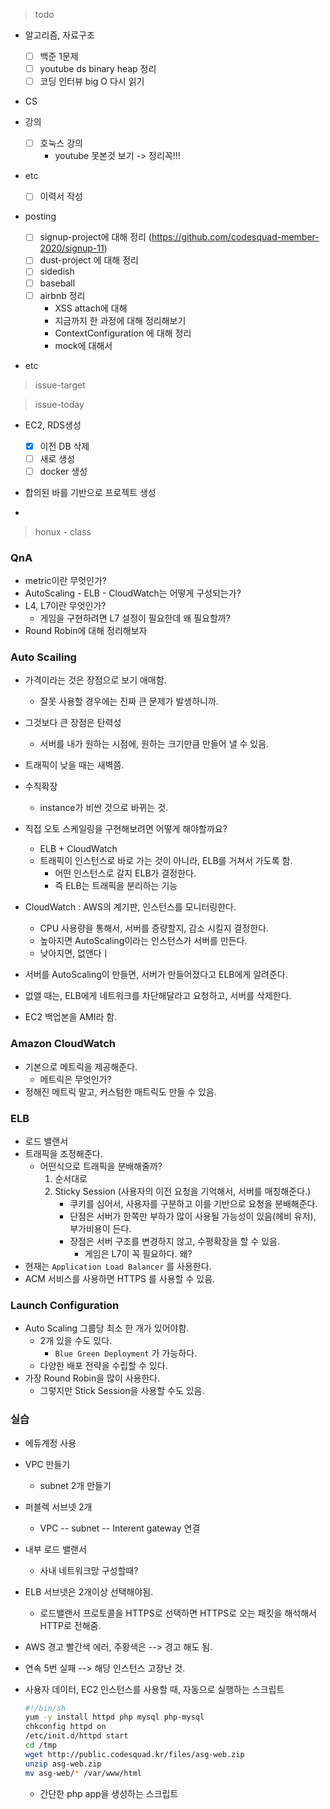 


> todo

- 알고리즘, 자료구조

  - [ ] 백준 1문제
  - [ ] youtube ds binary heap 정리
  - [ ] 코딩 인터뷰 big O 다시 읽기
- CS
- 강의
  - [ ] 호눅스 강의 
    - youtube 못본것 보기 -> 정리꼭!!!
- etc
  
  - [ ] 이력서 작성



- posting

  - [ ] signup-project에 대해 정리 (https://github.com/codesquad-member-2020/signup-11)
  - [ ] dust-project 에 대해 정리
  - [ ] sidedish
  - [ ] baseball
  - [ ] airbnb 정리
    - XSS attach에 대해
    - 지금까지 한 과정에 대해 정리해보기
    - ContextConfiguration 에 대해 정리
    - mock에 대해서
- etc




> issue-target



> issue-today

- EC2, RDS생성 
  - [x] 이전 DB 삭제
  - [ ] 새로 생성
  - [ ] docker 생성
- 합의된 바를 기반으로 프로젝트 생성

- 



> honux - class



### QnA

- metric이란 무엇인가?
- AutoScaling - ELB - CloudWatch는 어떻게 구성되는가?
- L4, L7이란 무엇인가?
  - 게임을 구현하려면 L7 설정이 필요한데 왜 필요할까?
- Round Robin에 대해 정리해보자



### Auto Scailing

- 가격이라는 것은 장점으로 보기 애매함. 
  - 잘못 사용할 경우에는 진짜 큰 문제가 발생하니까.
- 그것보다 큰 장점은 탄력성
  - 서버를 내가 원하는 시점에, 원하는 크기만큼 만들어 낼 수 있음.
- 트래픽이 낮을 때는 새벽쯤.

- 수직확장
  - instance가 비싼 것으로 바뀌는 것.

- 직접 오토 스케일링을 구현해보려면 어떻게 해야할까요?
  - ELB + CloudWatch
  - 트래픽이  인스턴스로 바로 가는 것이 아니라, ELB를 거쳐서 가도록 함.
    - 어떤 인스턴스로 갈지 ELB가 결정한다.
    - 즉 ELB는 트래픽을 분리하는 기능

- CloudWatch : AWS의 계기판, 인스턴스를 모니터링한다.
  - CPU 사용량을 통해서, 서버를 증량할지, 감소 시킬지 결정한다.
  - 높아지면 AutoScaling이라는 인스턴스가 서버를 만든다.
  - 낮아지면, 없앤다ㅣ
- 서버를 AutoScaling이 만들면, 서버가 만들어졌다고 ELB에게 알려준다.
- 없앨 때는, ELB에게 네트워크를 차단해달라고 요청하고, 서버를 삭제한다.

- EC2 백업본을 AMI라 함.



### Amazon CloudWatch

- 기본으로 메트릭을 제공해준다.
  - 메트릭은 무엇인가?
- 정해진 메트릭 말고, 커스텀한 매트릭도 만들 수 있음.



### ELB

- 로드 밸랜서
- 트래픽을 조정해준다. 
  - 어떤식으로 트래픽을 분배해줄까?
    1. 순서대로 
    2. Sticky Session (사용자의 이전 요청을 기억해서, 서버를 매칭해준다.)
       - 쿠키를 심어서, 사용자를 구분하고 이를 기반으로 요청을 분배해준다.
       - 단점은 서버가 한쪽만 부하가 많이 사용될 가능성이 있음(헤비 유저), 부가비용이 든다.
       - 장점은 서버 구조를 변경하지 않고, 수평확장을 할 수 있음. 
         - 게임은 L7이 꼭 필요하다. 왜?
- 현재는 `Application Load Balancer` 를 사용한다.
- ACM 서비스를 사용하면 HTTPS 를 사용할 수 있음.





### Launch Configuration

- Auto Scaling 그룹당 최소 한 개가 있어야함.
  - 2개 있을 수도 있다.
    - `Blue Green Deployment` 가 가능하다.
  - 다양한 배포 전략을 수립할 수 있다.
- 가장 Round Robin을 많이 사용한다.
  - 그렇지만 Stick Session을 사용할 수도 있음.



### 실습

- 에듀계정 사용
- VPC 만들기
  - subnet 2개 만들기
- 퍼블렉 서브넷 2개
  - VPC -- subnet -- Interent gateway 연결

- 내부 로드 밸랜서
  - 사내 네트워크망 구성할때?

- ELB 서브넷은 2개이상 선택해야됨.
  - 로드밸랜서 프로토콜을 HTTPS로 선택하면 HTTPS로 오는 패킷을 해석해서 HTTP로 전해줌.

- AWS 경고 빨간색 에러, 주황색은 --> 경고 해도 됨.
- 연속 5번 실패 --> 해당 인스턴스 고장난 것.

- 사용자 데이터, EC2 인스턴스를 사용할 때, 자동으로 실행하는 스크립트

  ```bash
  #!/bin/sh
  yum -y install httpd php mysql php-mysql
  chkconfig httpd on
  /etc/init.d/httpd start
  cd /tmp
  wget http://public.codesquad.kr/files/asg-web.zip
  unzip asg-web.zip
  mv asg-web/* /var/www/html
  ```

  - 간단한 php app을 생성하는 스크립트

